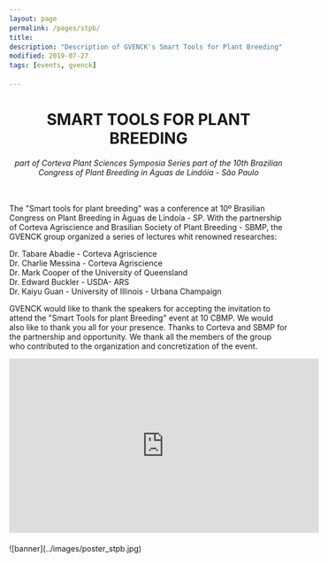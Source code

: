 ```yaml
---
layout: page
permalink: /pages/stpb/
title: 
description: "Description of GVENCK's Smart Tools for Plant Breeding"
modified: 2019-07-27
tags: [events, gvenck]

---
```


<center><h1>SMART TOOLS FOR PLANT BREEDING</h1>
<i>part of Corteva Plant Sciences Symposia Series</i>
<i>part of the 10th Brazilian Congress of Plant Breeding in Águas de Lindóia - São Paulo</i></center>
<br><br>

The "Smart tools for plant breeding" was a conference at 10º Brasilian Congress on Plant
Breeding in Àguas de Lindoía - SP. With the partnership of Corteva Agriscience and
Brasilian Society of Plant Breeding - SBMP, the GVENCK group organized a series of
lectures whit renowned researches:  

Dr. Tabare Abadie - Corteva Agriscience  
Dr. Charlie Messina - Corteva Agriscience  
Dr. Mark Cooper of the University of Queensland  
Dr. Edward Buckler - USDA- ARS  
Dr. Kaiyu Guan - University of Illinois - Urbana Champaign  

GVENCK would like to thank the speakers for accepting the invitation to attend the
"Smart Tools for plant Breeding" event at 10 CBMP. We would also like to thank you all
for your presence. Thanks to Corteva and SBMP for the partnership and opportunity.
We thank all the members of the group who contributed to the organization and
concretization of the event.  

<center><iframe width="560" height="315" src="https://www.youtube.com/embed/syu2FnD4zjo" frameborder="0" allow="accelerometer; autoplay; encrypted-media; gyroscope; picture-in-picture" allowfullscreen></iframe></center>

<!-- The "Smart tools for Plant Breeding" is one of the events at the Plant Sciences Symposia Series sponsored by Corteva Agriscience.  -->
<!-- The series of talks, given by renowned international researchers, will take place at the 10th Brazilian Congress of Plant Breeding in Águas de Lindóia - São Paulo, and is being supported by the Brazilian Society of Plant Breeding - SBMP.  -->
<!-- You can check the program on the [congress website](www.10CBMP.com) -->

<!-- We are looking forward to see you there!  -->

<br>
![banner](../images/poster_stpb.jpg)

